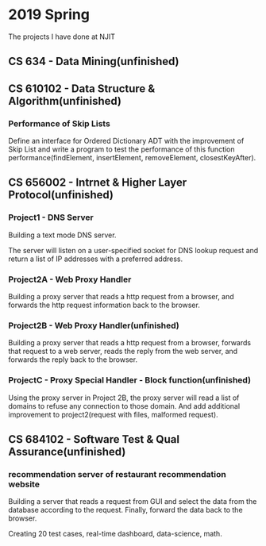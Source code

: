 # 2019 Spring
The projects I have done at NJIT

## CS 634 - Data Mining(unfinished)

## CS 610102 - Data Structure & Algorithm(unfinished)
### Performance of Skip Lists
Define an interface for Ordered Dictionary ADT with the improvement of Skip List and write a program to test the performance of this function performance(findElement, insertElement, removeElement, closestKeyAfter).

## CS 656002 - Intrnet & Higher Layer Protocol(unfinished)

### Project1 - DNS Server
Building a text mode DNS server. 

The server will listen on a user-specified socket for DNS lookup request and return a list of IP addresses with a preferred address.

### Project2A - Web Proxy Handler
Building a proxy server that reads a http request from a browser, and forwards the http request information back to the browser.

### Project2B - Web Proxy Handler(unfinished)
Building a proxy server that reads a http request from a browser, forwards that request to a web server, reads the reply from the web server, and forwards the reply back to the browser.

### ProjectC - Proxy Special Handler - Block function(unfinished)
Using the proxy server in Project 2B, the proxy server will read a list of domains to refuse any connection to those domain. And add additional improvement to project2(request with files, malformed request).

## CS 684102 - Software Test & Qual Assurance(unfinished)
### recommendation server of restaurant recommendation website
Building a server that reads a request from GUI and select the data from the database according to the request.
Finally, forward the data back to the browser.

Creating 20 test cases, real-time dashboard, data-science, math. 
